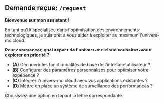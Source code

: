 ##  Demande reçue: `/request`

**Bienvenue sur mon assistant !**

En tant qu'IA spécialisée dans l'optimisation des environnements technologiques, je suis prêt à vous aider à exploiter au maximum l'univers-mc.cloud. 

**Pour commencer, quel aspect de l'univers-mc.cloud souhaitez-vous explorer en priorité ?**

  *  **(A)** Découvrir les fonctionnalités de base de l'interface utilisateur ?
  *  **(B)** Configurer des paramètres personnalisés pour optimiser votre expérience ?
  *  **(C)** Intégrer l'univers-mc.cloud avec vos applications existantes ?
  *  **(D)** Mettre en place un système de surveillance des performances ?

 
Choisissez une option en tapant la lettre correspondante.



